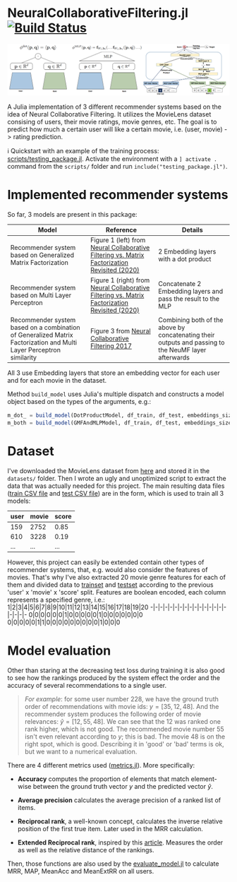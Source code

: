 # NeuralCollaborativeFiltering.jl [![Build Status](https://github.com/poludmik/NeuralCollaborativeFiltering.jl/actions/workflows/CI.yml/badge.svg?branch=master)](https://github.com/poludmik/NeuralCollaborativeFiltering.jl/actions/workflows/CI.yml?query=branch%3Amaster)

﻿<img src="README/dot_mlp_and_both.png">

A Julia implementation of 3 different recommender systems based on the idea of Neural Collaborative Filtering. It utilizes the MovieLens dataset consising of users, their movie ratings, movie genres, etc. The goal is to predict how much a certain user will like a certain movie, i.e. (user, movie) -> rating prediction.

:information_source: Quickstart with an example of the training process: [scripts/testing_package.jl](https://github.com/poludmik/NeuralCollaborativeFiltering.jl/blob/master/scripts/testing_package.jl). Activate the environment with a `] activate .` command from the `scripts/` folder and run `include("testing_package.jl")`.

# Implemented recommender systems
So far, 3 models are present in this package:

| Model | Reference | Details |
|-------|------|------|
| Recommender system based on Generalized Matrix Factorization | Figure 1 (left) from [Neural Collaborative Filtering vs. Matrix Factorization Revisited (2020)](https://arxiv.org/pdf/2005.09683.pdf) | 2 Embedding layers with a dot product |
| Recommender system based on Multi Layer Perceptron | Figure 1 (right) from [Neural Collaborative Filtering vs. Matrix Factorization Revisited (2020)](https://arxiv.org/pdf/2005.09683.pdf) | Concatenate 2 Embedding layers and pass the result to the MLP |
| Recommender system based on a combination of Generalized Matrix Factorization and Multi Layer Perceptron similarity | Figure 3 from [Neural Collaborative Filtering 2017](https://arxiv.org/pdf/1708.05031.pdf) | Combining both of the above by concatenating their outputs and passing to the NeuMF layer afterwards |

All 3 use Embedding layers that store an embedding vector for each user and for each movie in the dataset.

Method `build_model` uses Julia's multiple dispatch and constructs a model object based on the types of the arguments, e.g.:
```julia
m_dot_ = build_model(DotProductModel, df_train, df_test, embeddings_size=60)
m_both = build_model(GMFAndMLPModel, df_train, df_test, embeddings_size=60, share_embeddings=true)
```

# Dataset
I've downloaded the MovieLens dataset from [here](https://grouplens.org/datasets/movielens/#:~:text=recommended%20for%20education%20and%20development) and stored it in the `datasets/` folder. Then I wrote an ugly and unoptimized script to extract the data that was actually needed for this project. The main resulting data files ([train CSV file](https://github.com/poludmik/NeuralCollaborativeFiltering.jl/blob/master/datasets/ml-latest-small/user_movie_pairs_for_coll_filtr_train.csv) and [test CSV file](https://github.com/poludmik/NeuralCollaborativeFiltering.jl/blob/master/datasets/ml-latest-small/user_movie_pairs_for_coll_filtr_test.csv)) are in the form, which is used to train all 3 models:

| user | movie | score |
|------|-------|-------|
| 159  | 2752  | 0.85  |
| 610  | 3228  | 0.19  |
| ...  | ...   | ...   |

However, this project can easily be extended contain other types of recommender systems, that, e.g. would also consider the features of movies.
That's why I've also extracted 20 movie genre features for each of them and divided data to [trainset](https://github.com/poludmik/NeuralCollaborativeFiltering.jl/blob/master/datasets/ml-latest-small/movie_genre_df_train.csv) and [testset](https://github.com/poludmik/NeuralCollaborativeFiltering.jl/blob/master/datasets/ml-latest-small/movie_genre_df_test.csv) according to the previous 'user' x 'movie' x 'score' split. Features are boolean encoded, each column represents a specified genre, i.e.:
1|2|3|4|5|6|7|8|9|10|11|12|13|14|15|16|17|18|19|20
-|-|-|-|-|-|-|-|-|-|-|-|-|-|-|-|-|-|-|-
0|0|0|0|0|0|1|0|0|0|0|0|1|0|0|0|0|0|0|0
0|0|0|0|0|1|1|0|0|0|0|0|0|0|0|0|1|0|0|0

# Model evaluation
Other than staring at the decreasing test loss during training it is also good to see how the rankings produced by the system effect the order and the accuracy of several recommendations to a single user.

> *For example*: for some user number $228$, we have the ground truth order of recommendations with movie ids: $y = [35, 12, 48]$. And the recommender system produces the following order of movie relevances: $\hat y = [12, 55, 48]$. We can see that the $12$ was ranked one rank higher, which is not good. The recommended movie number $55$ isn't even relevant according to $y$; this is bad. The movie $48$ is on the right spot, which is good. Describing it in 'good' or 'bad' terms is ok, but we want to a numerical evaluation.

There are 4 different metrics used ([metrics.jl](https://github.com/poludmik/NeuralCollaborativeFiltering.jl/blob/master/src/evaluation/metrics.jl)). More specifically:

* **Accuracy** computes the proportion of elements that match element-wise between the ground truth vector $y$ and the predicted vector $\hat y$.

* **Average precision** calculates the average precision of a ranked list of items.

* **Reciprocal rank**, a well-known concept, calculates the inverse relative position of the first true item. Later used in the MRR calculation.

* **Extended Reciprocal rank**, inspired by this [article](https://towardsdatascience.com/extended-reciprocal-rank-ranking-evaluation-metric-5929573c778a). Measures the order as well as the relative distance of the rankings.

Then, those functions are also used by the [evaluate_model.jl](https://github.com/poludmik/NeuralCollaborativeFiltering.jl/blob/master/src/evaluation/metrics.jl) to calculate MRR, MAP, MeanAcc and MeanExtRR on all users.




